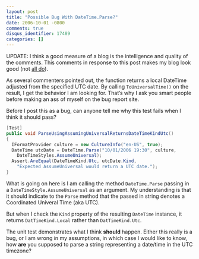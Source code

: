 ```yaml
---
layout: post
title: "Possible Bug With DateTime.Parse?"
date: 2006-10-01 -0800
comments: true
disqus_identifier: 17489
categories: []
---
```

UPDATE: I think a good measure of a blog is the intelligence and quality
of the comments. This comments in response to this post makes my blog
look good (not [all
do](http://haacked.com/archive/2005/02/20/GetYourPimpName.aspx "Get Your Pimp Name")).

As several commenters pointed out, the function returns a local DateTime
adjusted from the specified UTC date. By calling `ToUniversalTime()` on
the result, I get the behavior I am looking for. That’s why I ask you
smart people before making an ass of myself on the bug report site.

Before I post this as a bug, can anyone tell me why this test fails when
I think it should pass?

```csharp
[Test]
public void ParseUsingAssumingUniversalReturnsDateTimeKindUtc()
{
  IFormatProvider culture = new CultureInfo("en-US", true);
  DateTime utcDate = DateTime.Parse("10/01/2006 19:30", culture, 
    DateTimeStyles.AssumeUniversal);
  Assert.AreEqual(DateTimeKind.Utc, utcDate.Kind, 
    "Expected AssumeUniversal would return a UTC date.");
}
```

What is going on here is I am calling the method `DateTime.Parse`
passing in a `DateTimeStyle.AssumeUniversal` as an argument. My
understanding is that it should indicate to the `Parse` method that the
passed in string denotes a Coordinated Univeral Time (aka UTC).

But when I check the `Kind` property of the resulting `DateTime`
instance, it returns `DatTimeKind.Local` rather than `DatTimeKind.Utc`.

The unit test demonstrates what I think **should** happen. Either this
really is a bug, or I am wrong in my assumptions, in which case I would
like to know, how **are** you supposed to parse a string representing a
date/time in the UTC timezone?

